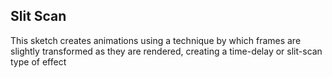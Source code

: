 ## Slit Scan
This sketch creates animations using a technique by which frames are slightly transformed as they are rendered, creating a time-delay or slit-scan type of effect
